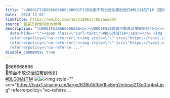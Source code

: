 ```yaml
---
title: "\U0001F53B666666666\U0001F53B前面不敢说话怕霉到他们#BLG对战T1# [图片][图片][图片][图片]"
date: '2024-11-02'
linkTitle: https://weibo.com/1671109627/OEsGwEaVm
source: 包容万物恒河水的微博
description: "\U0001F53B666666666<br>\U0001F53B前面不敢说话怕霉到他们<br><a href=\"https://m.weibo.cn/search?containerid=231522type%3D1%26t%3D10%26q%3D%23BLG%E5%AF%B9%E6%88%98T1%23&amp;extparam=%23BLG%E5%AF%B9%E6%88%98T1%23\"
  data-hide=\"\"><span class=\"surl-text\">#BLG对战T1#</span></a> <img style=\"\" src=\"https://tvax2.sinaimg.cn/large/639b1bfbly1hv8ehe7hu6j214x0rphd1.jpg\"
  referrerpolicy=\"no-referrer\"><img style=\"\" src=\"https://tvax1.sinaimg.cn/large/639b1bfbly1hv8ehbw5zzj21ai0xi7wh.jpg\"
  referrerpolicy=\"no-referrer\"><img style=\"\" src=\"https://tvax1.sinaimg.cn/large/639b1bfbly1hv8eg2mhoaj213o0tq4p4.jpg\"
  referrerpolicy=\"no-referre ..."
disable_comments: true
---
```

🔻666666666<br>🔻前面不敢说话怕霉到他们<br><a href="https://m.weibo.cn/search?containerid=231522type%3D1%26t%3D10%26q%3D%23BLG%E5%AF%B9%E6%88%98T1%23&amp;extparam=%23BLG%E5%AF%B9%E6%88%98T1%23" data-hide=""><span class="surl-text">#BLG对战T1#</span></a> <img style="" src="https://tvax2.sinaimg.cn/large/639b1bfbly1hv8ehe7hu6j214x0rphd1.jpg" referrerpolicy="no-referrer"><img style="" src="https://tvax1.sinaimg.cn/large/639b1bfbly1hv8ehbw5zzj21ai0xi7wh.jpg" referrerpolicy="no-referrer"><img style="" src="https://tvax1.sinaimg.cn/large/639b1bfbly1hv8eg2mhoaj213o0tq4p4.jpg" referrerpolicy="no-referre ...